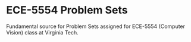 # ECE-5554 Problem Sets
Fundamental source for Problem Sets assigned for ECE-5554 (Computer Vision) class at Virginia Tech. 
